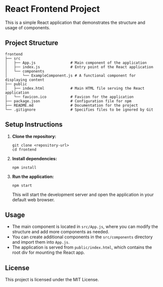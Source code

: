 # React Frontend Project

This is a simple React application that demonstrates the structure and usage of components.

## Project Structure

```
frontend
├── src
│   ├── App.js                # Main component of the application
│   ├── index.js              # Entry point of the React application
│   └── components
│       └── ExampleComponent.js # A functional component for displaying content
├── public
│   ├── index.html            # Main HTML file serving the React application
│   └── favicon.ico           # Favicon for the application
├── package.json              # Configuration file for npm
├── README.md                 # Documentation for the project
└── .gitignore                # Specifies files to be ignored by Git
```

## Setup Instructions

1. **Clone the repository:**
   ```
   git clone <repository-url>
   cd frontend
   ```

2. **Install dependencies:**
   ```
   npm install
   ```

3. **Run the application:**
   ```
   npm start
   ```

   This will start the development server and open the application in your default web browser.

## Usage

- The main component is located in `src/App.js`, where you can modify the structure and add more components as needed.
- You can create additional components in the `src/components` directory and import them into `App.js`.
- The application is served from `public/index.html`, which contains the root div for mounting the React app.

## License

This project is licensed under the MIT License.